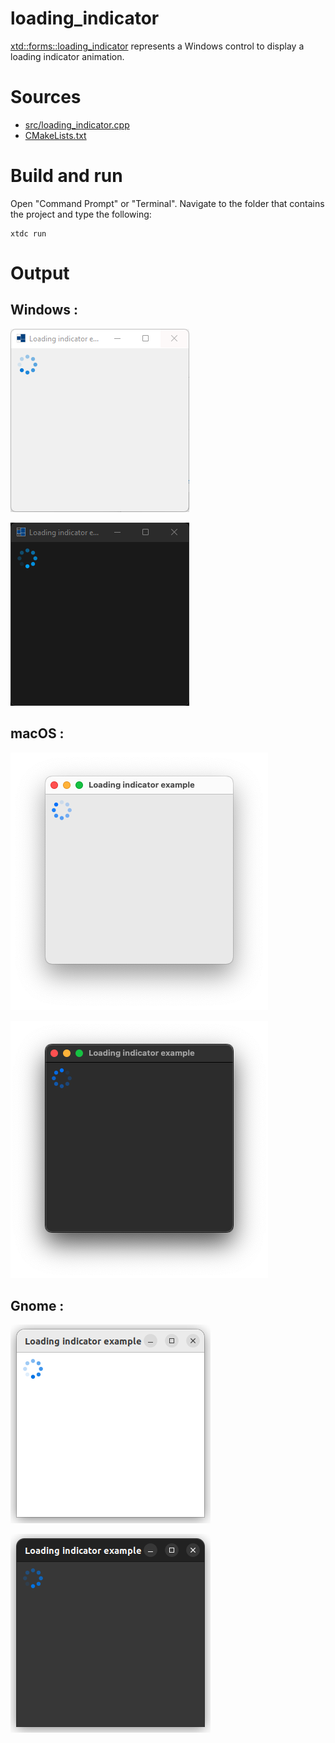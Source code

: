 # loading_indicator

[xtd::forms::loading_indicator](https://gammasoft71.github.io/xtd/reference_guides/latest/classxtd_1_1forms_1_1loading__indicator.html) represents a Windows control to display a loading indicator animation.

# Sources

* [src/loading_indicator.cpp](src/loading_indicator.cpp)
* [CMakeLists.txt](CMakeLists.txt)

# Build and run

Open "Command Prompt" or "Terminal". Navigate to the folder that contains the project and type the following:

```shell
xtdc run
```

# Output

## Windows :

![Screenshot](../../../../docs/pictures/examples/loading_indicator_w.png)

![Screenshot](../../../../docs/pictures/examples/loading_indicator_wd.png)

## macOS :

![Screenshot](../../../../docs/pictures/examples/loading_indicator_m.png)

![Screenshot](../../../../docs/pictures/examples/loading_indicator_md.png)

## Gnome :

![Screenshot](../../../../docs/pictures/examples/loading_indicator_g.png)

![Screenshot](../../../../docs/pictures/examples/loading_indicator_gd.png)
